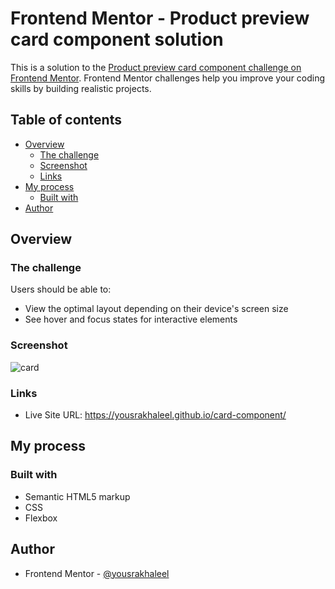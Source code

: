 # Frontend Mentor - Product preview card component solution

This is a solution to the [Product preview card component challenge on Frontend Mentor](https://www.frontendmentor.io/challenges/product-preview-card-component-GO7UmttRfa). Frontend Mentor challenges help you improve your coding skills by building realistic projects. 

## Table of contents

- [Overview](#overview)
  - [The challenge](#the-challenge)
  - [Screenshot](#screenshot)
  - [Links](#links)
- [My process](#my-process)
  - [Built with](#built-with)
- [Author](#author)

## Overview

### The challenge

Users should be able to:

- View the optimal layout depending on their device's screen size
- See hover and focus states for interactive elements

### Screenshot
![card](https://user-images.githubusercontent.com/34186810/184535385-81ca8ad2-d2ba-4a63-b67d-6250313b895f.PNG)


### Links

- Live Site URL: https://yousrakhaleel.github.io/card-component/

## My process

### Built with

- Semantic HTML5 markup
- CSS
- Flexbox

## Author

- Frontend Mentor - [@yousrakhaleel](https://www.frontendmentor.io/profile/yousrakhaleel)
